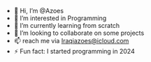 - 👋 Hi, I’m @Azoes
- 👀 I’m interested in Programming
- 🌱 I’m currently learning from scratch
- 💞️ I’m looking to collaborate on some projects
- 📫  reach me via Iraqiazoes@icloud.com
- ⚡ Fun fact: I started programming in 2024

<!---
Azoes/Azoes is a ✨ special ✨ repository because its `README.md` (this file) appears on your GitHub profile.
You can click the Preview link to take a look at your changes.
--->
